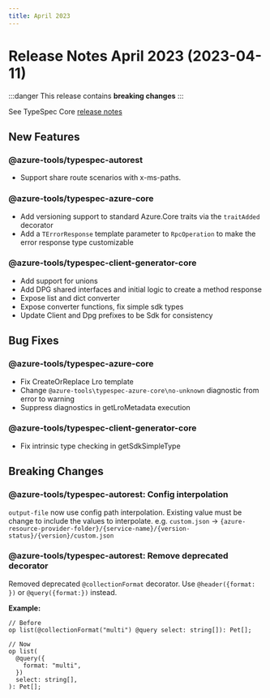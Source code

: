 ```yaml
---
title: April 2023
---
```


# Release Notes April 2023 (2023-04-11)

:::danger
This release contains **breaking changes**
:::

See TypeSpec Core [release notes](https://microsoft.github.io/typespec/release-notes/release-2023-04-11)

## New Features

### @azure-tools/typespec-autorest

- Support share route scenarios with x-ms-paths.

### @azure-tools/typespec-azure-core

- Add versioning support to standard Azure.Core traits via the `traitAdded` decorator
- Add a `TErrorResponse` template parameter to `RpcOperation` to make the error response type customizable

### @azure-tools/typespec-client-generator-core

- Add support for unions
- Add DPG shared interfaces and initial logic to create a method response
- Expose list and dict converter
- Expose converter functions, fix simple sdk types
- Update Client and Dpg prefixes to be Sdk for consistency

## Bug Fixes

### @azure-tools/typespec-azure-core

- Fix CreateOrReplace Lro template
- Change `@azure-tools\typespec-azure-core\no-unknown` diagnostic from error to warning
- Suppress diagnostics in getLroMetadata execution

### @azure-tools/typespec-client-generator-core

- Fix intrinsic type checking in getSdkSimpleType

## Breaking Changes

### @azure-tools/typespec-autorest: Config interpolation

`output-file` now use config path interpolation. Existing value must be change to include the values to interpolate. e.g. `custom.json` -> `{azure-resource-provider-folder}/{service-name}/{version-status}/{version}/custom.json`

### @azure-tools/typespec-autorest: Remove deprecated decorator

Removed deprecated `@collectionFormat` decorator. Use `@header({format: })` or `@query({format:})` instead.

**Example:**

```tsp
// Before
op list(@collectionFormat("multi") @query select: string[]): Pet[];

// Now
op list(
  @query({
    format: "multi",
  })
  select: string[],
): Pet[];
```
